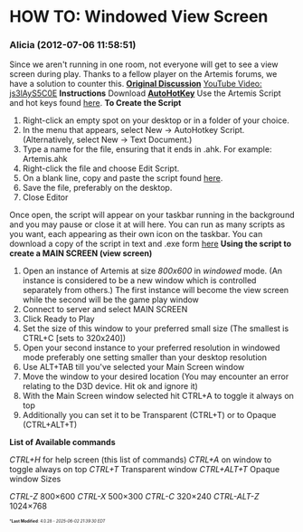 # HOW TO: Windowed View Screen

### **Alicia** (2012-07-06 11:58:51)

Since we aren't running in one room, not everyone will get to see a view screen during play. Thanks to a fellow player on the Artemis forums, we have a solution to counter this.
[**Original Discussion**](http://www.artemis.eochu.com/?page_id=28#/20120705/request-mini-window-for-viewscreen-for-intern-1741528/ "http://www.artemis.eochu.com/?page_id=28#/20120705/request-mini-window-for-viewscreen-for-intern-1741528/")
[YouTube Video: js3lAyS5C0E](https://www.youtube.com/watch?v=js3lAyS5C0E "https://www.youtube.com/watch?v=js3lAyS5C0E")
**Instructions**
Download [<strong>AutoHotKey</strong>](http://www.autohotkey.com/ "http://www.autohotkey.com/")
Use the Artemis Script and hot keys found [here](http://artemis.arkgeeks.us/utilities/autohotkey-scripts/ "http://artemis.arkgeeks.us/utilities/autohotkey-scripts/").
**To Create the Script**

1. Right-click an empty spot on your desktop or in a folder of your choice.
2. In the menu that appears, select New -> AutoHotkey Script. (Alternatively, select New -> Text Document.)
3. Type a name for the file, ensuring that it ends in .ahk. For example: Artemis.ahk
4. Right-click the file and choose Edit Script.
5. On a blank line, copy and paste the script found [here](http://artemis.arkgeeks.us/utilities/autohotkey-scripts/ "http://artemis.arkgeeks.us/utilities/autohotkey-scripts/").
6. Save the file, preferably on the desktop.
7. Close Editor

Once open, the script will appear on your taskbar running in the background and you may pause or close it at will here. You can run as many scripts as you want, each appearing as their own icon on the taskbar.
You can download a copy of the script in text and .exe form [here](http://arkgeeks.com/files/artemis/AHK_20120706.zip "http://arkgeeks.com/files/artemis/AHK_20120706.zip")
**Using the script to create a MAIN SCREEN (view screen)**

1. Open an instance of Artemis at size *800x600* in *windowed* mode. (An instance is considered to be a new window which is controlled separately from others.) The first instance will become the view screen while the second will be the game play window
2. Connect to server and select MAIN SCREEN
3. Click Ready to Play
4. Set the size of this window to your preferred small size (The smallest is CTRL+C [sets to 320x240])
5. Open your second instance to your preferred resolution in windowed mode preferably one setting smaller than your desktop resolution
6. Use ALT+TAB till you've selected your Main Screen window
7. Move the window to your desired location (You may encounter an error relating to the D3D device. Hit ok and ignore it)
8. With the Main Screen window selected hit CTRL+A to toggle it always on top
9. Additionally you can set it to be Transparent (CTRL+T) or to Opaque (CTRL+ALT+T)

**List of Available commands**

*CTRL+H* for help screen (this list of commands)
*CTRL+A* on window to toggle always on top
*CTRL+T* Transparent window
*CTRL+ALT+T* Opaque window
Sizes

  *CTRL-Z* 800×600
  *CTRL-X* 500×300
  *CTRL-C* 320×240
  *CTRL-ALT-Z* 1024×768



<span style="font-size: 0.5em;">***Last Modified**: 4.0.28 - *2025-06-02 21:39:30 EDT*</span>